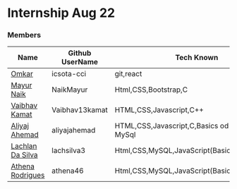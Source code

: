 # Internship Aug 22



### Members

| Name      | Github UserName |Tech Known| College Name |
|-----------|-----------------|----------|----------|
| [Omkar](/teams/members/omkar.md) | icsota-cci      |git,react| DBCC |
| [Mayur Naik](/teams/members/Mayur.md) | NaikMayur                |Html,CSS,Bootstrap,C        |SRIEIT       |
|[Vaibhav Kamat](/teams/members/Vaibhav.md)| Vaibhav13kamat|HTML,CSS,Javascript,C++ |SRIEIT|
|[Aliyaj Ahemad](https://github.com/AliyajAhemad/About-#readme)| aliyajahemad|HTML,CSS,Javascript,C,Basics od Java,basics of MySql|SRIEIT|
|[Lachlan Da Silva](/teams/members/lachlan.md)| lachsilva3 | Html,CSS,MySQL,JavaScript(Basics) | SRIEIT |
|[Athena Rodrigues](/teams/members/)| athena46 | Html,CSS,MySQL,JavaScript(Basics),C++,Python | DBCE |

